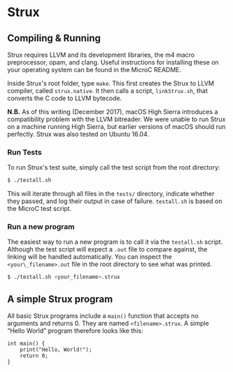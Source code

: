 # Strux

## Compiling & Running
Strux requires LLVM and its development libraries, the m4 macro preprocessor, opam, and clang. Useful instructions for installing these on your operating system can be found in the MicroC README.

Inside Strux's root folder, type `make`. This first creates the Strux to LLVM compiler, called `strux.native`. It then calls a script, `linkStrux.sh`, that converts the C code to LLVM bytecode.

**N.B.** As of this writing (December 2017), macOS High Sierra introduces a compatibility problem with the LLVM bitreader. We were unable to run Strux on a machine running High Sierra, but earlier versions of macOS should run perfectly. Strux was also tested on Ubuntu 16.04.

### Run Tests
To run Strux's test suite, simply call the test script from the root directory:
```sh
$ ./testall.sh
```
This will iterate through all files in the `tests/` directory, indicate whether they passed, and log their output in case of failure. `testall.sh` is based on the MicroC test script.

### Run a new program
The easiest way to run a new program is to call it via the `testall.sh` script. Although the test script will expect a `.out` file to compare against, the linking will be handled automatically. You can inspect the `<your\_filename>.out` file in the root directory to see what was printed.
```sh
$ ./testall.sh <your_filename>.strux
```

## A simple Strux program
All basic Strux programs include a `main()` function that accepts no arguments and returns 0. They are named `<filename>.strux`. A simple “Hello World” program therefore looks like this:

```
int main() {
    print("Hello, World!");
    return 0;
}
```
